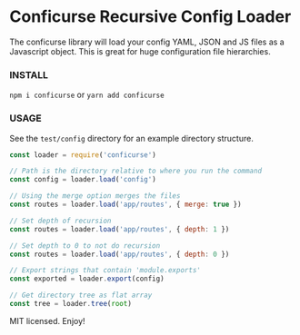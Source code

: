 # Conficurse Recursive Config Loader

The conficurse library will load your config YAML, JSON and JS files as a Javascript object. This is great for huge configuration file hierarchies.

### INSTALL
```npm i conficurse``` or ```yarn add conficurse```

### USAGE
See the ```test/config``` directory for an example directory structure.

```javascript
const loader = require('conficurse')

// Path is the directory relative to where you run the command
const config = loader.load('config')

// Using the merge option merges the files
const routes = loader.load('app/routes', { merge: true })

// Set depth of recursion
const routes = loader.load('app/routes', { depth: 1 })

// Set depth to 0 to not do recursion
const routes = loader.load('app/routes', { depth: 0 })

// Export strings that contain 'module.exports'
const exported = loader.export(config)

// Get directory tree as flat array
const tree = loader.tree(root)
```
MIT licensed. Enjoy!
